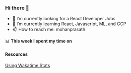 ### Hi there 👋

- 🔭 I’m currently looking for a React Developer Jobs
- 🌱 I’m currently learning React, Javascript, ML, and GCP
- 📫 How to reach me: mohanprasath

📊 **This week I spent my time on**
<!--START_SECTION:waka-->
<!--END_SECTION:waka-->

#### Resources
[Using Wakatime Stats](https://github.com/marketplace/actions/waka-readme)
